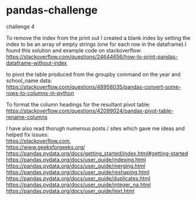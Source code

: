 # pandas-challenge
challenge 4

To remove the index from the print out I created a blank index by setting the index to be an array of empty strings (one for each row in the dataframe).I found this solution and example code on stackoverflow:   
https://stackoverflow.com/questions/24644656/how-to-print-pandas-dataframe-without-index  

to pivot the table produced from the groupby command on the year and school_name data:  
https://stackoverflow.com/questions/48958035/pandas-convert-some-rows-to-columns-in-python   

To format the column headings for the resultant pivot table:  
https://stackoverflow.com/questions/42099024/pandas-pivot-table-rename-columns

I have also read thorugh numerous posts / sites which gave me ideas and helped fix issues:  
https://stackoverflow.com,  
https://www.geeksforgeeks.org/  
https://pandas.pydata.org/docs/getting_started/index.html#getting-started  
https://pandas.pydata.org/docs/user_guide/indexing.html  
https://pandas.pydata.org/docs/user_guide/merging.html
https://pandas.pydata.org/docs/user_guide/reshaping.html  
https://pandas.pydata.org/docs/user_guide/duplicates.html  
https://pandas.pydata.org/docs/user_guide/integer_na.html  
https://pandas.pydata.org/docs/user_guide/text.html
